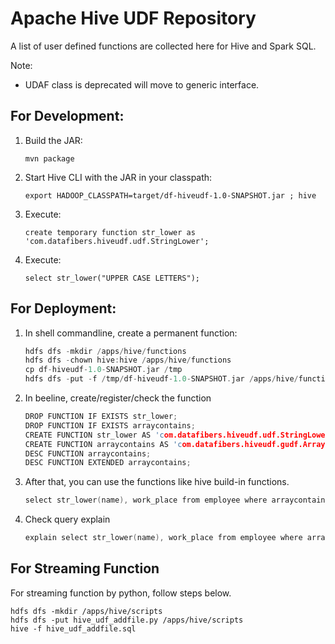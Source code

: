 # Apache Hive UDF Repository

A list of user defined functions are collected here for Hive and Spark SQL.

Note:
* UDAF class is deprecated will move to generic interface.


## For Development:

1. Build the JAR:
    ```
    mvn package
    ```

2. Start Hive CLI with the JAR in your classpath:
    ```
    export HADOOP_CLASSPATH=target/df-hiveudf-1.0-SNAPSHOT.jar ; hive
    ```

3. Execute:
    ```
    create temporary function str_lower as 'com.datafibers.hiveudf.udf.StringLower';
    ```

4. Execute:
    ```
    select str_lower("UPPER CASE LETTERS");
    ```

## For Deployment:

1. In shell commandline, create a permanent function:
    ```c
    hdfs dfs -mkdir /apps/hive/functions
    hdfs dfs -chown hive:hive /apps/hive/functions
    cp df-hiveudf-1.0-SNAPSHOT.jar /tmp
    hdfs dfs -put -f /tmp/df-hiveudf-1.0-SNAPSHOT.jar /apps/hive/functions
    ```
2. In beeline, create/register/check the function
    ```c
    DROP FUNCTION IF EXISTS str_lower;
    DROP FUNCTION IF EXISTS arraycontains;
    CREATE FUNCTION str_lower AS 'com.datafibers.hiveudf.udf.StringLower' USING JAR 'hdfs:////apps/hive/functions/df-hiveudf-1.0-SNAPSHOT.jar';
    CREATE FUNCTION arraycontains AS 'com.datafibers.hiveudf.gudf.ArrayContains' USING JAR 'hdfs:////apps/hive/functions/df-hiveudf-1.0-SNAPSHOT.jar';
    DESC FUNCTION arraycontains;
    DESC FUNCTION EXTENDED arraycontains;
    ```

3. After that, you can use the functions like hive build-in functions.
    ```c
    select str_lower(name), work_place from employee where arraycontains(work_place, 'Toronto');
    ```

4. Check query explain
    ```c
    explain select str_lower(name), work_place from employee where arraycontains(work_place, 'Toronto');
    ```

## For Streaming Function
For streaming function by python, follow steps below.
```
hdfs dfs -mkdir /apps/hive/scripts
hdfs dfs -put hive_udf_addfile.py /apps/hive/scripts
hive -f hive_udf_addfile.sql
```

